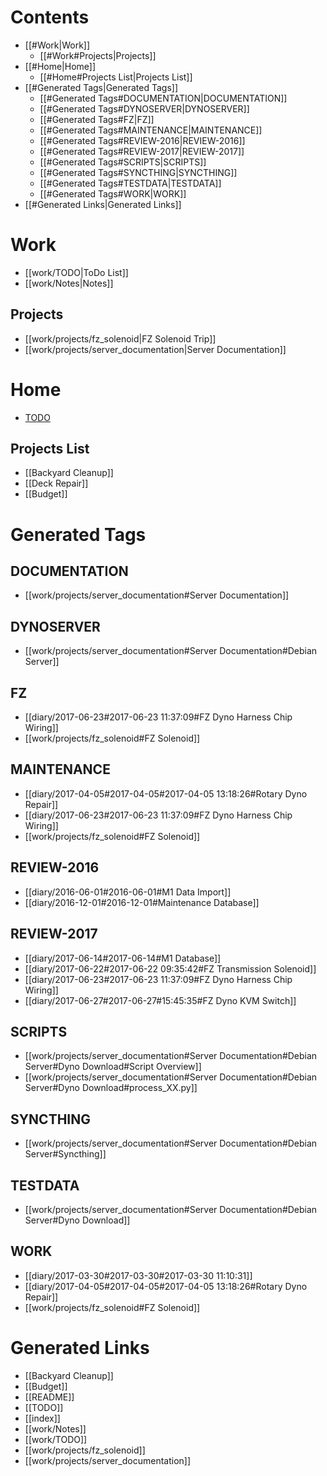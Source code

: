 # Contents
  - [[#Work|Work]]
    - [[#Work#Projects|Projects]]
  - [[#Home|Home]]
    - [[#Home#Projects List|Projects List]]
  - [[#Generated Tags|Generated Tags]]
    - [[#Generated Tags#DOCUMENTATION|DOCUMENTATION]]
    - [[#Generated Tags#DYNOSERVER|DYNOSERVER]]
    - [[#Generated Tags#FZ|FZ]]
    - [[#Generated Tags#MAINTENANCE|MAINTENANCE]]
    - [[#Generated Tags#REVIEW-2016|REVIEW-2016]]
    - [[#Generated Tags#REVIEW-2017|REVIEW-2017]]
    - [[#Generated Tags#SCRIPTS|SCRIPTS]]
    - [[#Generated Tags#SYNCTHING|SYNCTHING]]
    - [[#Generated Tags#TESTDATA|TESTDATA]]
    - [[#Generated Tags#WORK|WORK]]
  - [[#Generated Links|Generated Links]]

# Work
  - [[work/TODO|ToDo List]]
  - [[work/Notes|Notes]]

## Projects
  - [[work/projects/fz_solenoid|FZ Solenoid Trip]]
  - [[work/projects/server_documentation|Server Documentation]]

# Home
  - [TODO](TODO)

## Projects List
  - [[Backyard Cleanup]]
  - [[Deck Repair]]
  - [[Budget]]  

# Generated Tags

## DOCUMENTATION

  - [[work/projects/server_documentation#Server Documentation]]

## DYNOSERVER

  - [[work/projects/server_documentation#Server Documentation#Debian Server]]

## FZ

  - [[diary/2017-06-23#2017-06-23 11:37:09#FZ Dyno Harness Chip Wiring]]
  - [[work/projects/fz_solenoid#FZ Solenoid]]

## MAINTENANCE

  - [[diary/2017-04-05#2017-04-05#2017-04-05 13:18:26#Rotary Dyno Repair]]
  - [[diary/2017-06-23#2017-06-23 11:37:09#FZ Dyno Harness Chip Wiring]]
  - [[work/projects/fz_solenoid#FZ Solenoid]]

## REVIEW-2016

  - [[diary/2016-06-01#2016-06-01#M1 Data Import]]
  - [[diary/2016-12-01#2016-12-01#Maintenance Database]]

## REVIEW-2017

  - [[diary/2017-06-14#2017-06-14#M1 Database]]
  - [[diary/2017-06-22#2017-06-22 09:35:42#FZ Transmission Solenoid]]
  - [[diary/2017-06-23#2017-06-23 11:37:09#FZ Dyno Harness Chip Wiring]]
  - [[diary/2017-06-27#2017-06-27#15:45:35#FZ Dyno KVM Switch]]

## SCRIPTS

  - [[work/projects/server_documentation#Server Documentation#Debian Server#Dyno Download#Script Overview]]
  - [[work/projects/server_documentation#Server Documentation#Debian Server#Dyno Download#process_XX.py]]

## SYNCTHING

  - [[work/projects/server_documentation#Server Documentation#Debian Server#Syncthing]]

## TESTDATA

  - [[work/projects/server_documentation#Server Documentation#Debian Server#Dyno Download]]

## WORK

  - [[diary/2017-03-30#2017-03-30#2017-03-30 11:10:31]]
  - [[diary/2017-04-05#2017-04-05#2017-04-05 13:18:26#Rotary Dyno Repair]]
  - [[work/projects/fz_solenoid#FZ Solenoid]]

# Generated Links
  - [[Backyard Cleanup]]
  - [[Budget]]
  - [[README]]
  - [[TODO]]
  - [[index]]
  - [[work/Notes]]
  - [[work/TODO]]
  - [[work/projects/fz_solenoid]]
  - [[work/projects/server_documentation]]
